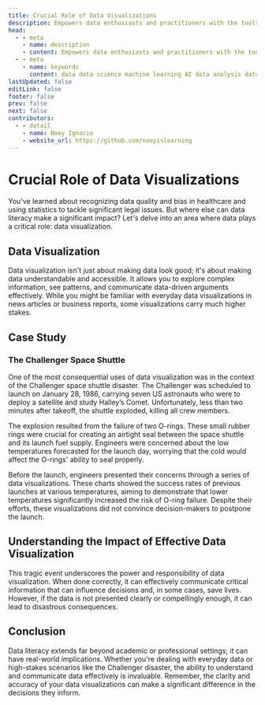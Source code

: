 ```yaml
---
title: Crucial Role of Data Visualizations
description: Empowers data enthusiasts and practitioners with the tools and knowledge to unlock the potential of data.
head:
  - - meta
    - name: description
    - content: Empowers data enthusiasts and practitioners with the tools and knowledge to unlock the potential of data.
  - - meta
    - name: keywords
      content: data data science machine learning AI data analysis data-driven data enthusiasts data practitioners
lastUpdated: false
editLink: false
footer: false
prev: false
next: false
contributors:
  - - detail
    - name: Noey Ignacio
    - website_url: https://github.com/noeyislearning
---
```


# Crucial Role of Data Visualizations

You've learned about recognizing data quality and bias in healthcare and using statistics to tackle significant legal issues. But where else can data literacy make a significant impact? Let's delve into an area where data plays a critical role: data visualization.

## Data Visualization

Data visualization isn't just about making data look good; it's about making data understandable and accessible. It allows you to explore complex information, see patterns, and communicate data-driven arguments effectively. While you might be familiar with everyday data visualizations in news articles or business reports, some visualizations carry much higher stakes.

## Case Study

### The Challenger Space Shuttle

One of the most consequential uses of data visualization was in the context of the Challenger space shuttle disaster. The Challenger was scheduled to launch on January 28, 1986, carrying seven US astronauts who were to deploy a satellite and study Halley’s Comet. Unfortunately, less than two minutes after takeoff, the shuttle exploded, killing all crew members.

The explosion resulted from the failure of two O-rings. These small rubber rings were crucial for creating an airtight seal between the space shuttle and its launch fuel supply. Engineers were concerned about the low temperatures forecasted for the launch day, worrying that the cold would affect the O-rings' ability to seal properly.

Before the launch, engineers presented their concerns through a series of data visualizations. These charts showed the success rates of previous launches at various temperatures, aiming to demonstrate that lower temperatures significantly increased the risk of O-ring failure. Despite their efforts, these visualizations did not convince decision-makers to postpone the launch.

## Understanding the Impact of Effective Data Visualization

This tragic event underscores the power and responsibility of data visualization. When done correctly, it can effectively communicate critical information that can influence decisions and, in some cases, save lives. However, if the data is not presented clearly or compellingly enough, it can lead to disastrous consequences.

## Conclusion

Data literacy extends far beyond academic or professional settings; it can have real-world implications. Whether you're dealing with everyday data or high-stakes scenarios like the Challenger disaster, the ability to understand and communicate data effectively is invaluable. Remember, the clarity and accuracy of your data visualizations can make a significant difference in the decisions they inform.
